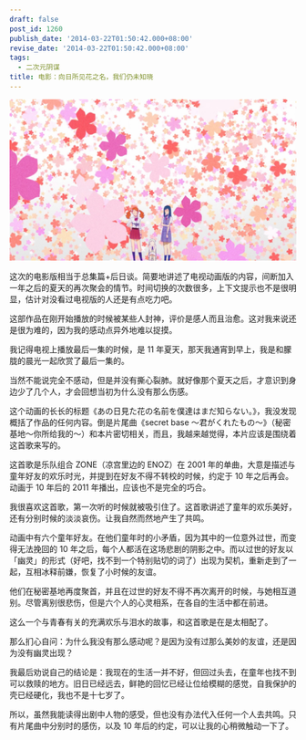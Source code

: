 ```yaml
---
draft: false
post_id: 1260
publish_date: '2014-03-22T01:50:42.000+08:00'
revise_date: '2014-03-22T01:50:42.000+08:00'
tags:
  - 二次元阴谋
title: 电影：向日所见花之名，我们仍未知晓
---
```


![anohana](FLsnowAnohana04BDripAVC_FLAC-AAC1080p.mkv_snapshot_22.11_2014.12.02_22.15.02.jpg)

这次的电影版相当于总集篇+后日谈。简要地讲述了电视动画版的内容，间断加入一年之后的夏天的再次聚会的情节。时间切换的次数很多，上下文提示也不是很明显，估计对没看过电视版的人还是有点吃力吧。

这部作品在刚开始播放的时候被某些人封神，评价是感人而且治愈。这对我来说还是很为难的，因为我的感动点异外地难以捉摸。

我记得电视上播放最后一集的时候，是 11 年夏天，那天我通宵到早上，我是和朦胧的晨光一起欣赏了最后一集的。

当然不能说完全不感动，但是并没有撕心裂肺。就好像那个夏天之后，才意识到身边少了几个人，才会回想当初为什么没有那么伤感。

这个动画的长长的标题《あの日見た花の名前を僕達はまだ知らない。》，我没发现概括了作品的任何内容。倒是片尾曲《secret base ～君がくれたもの～》（秘密基地～你所给我的～）和本片密切相关，而且，我越来越觉得，本片应该是围绕着这首歌来写的。

这首歌是乐队组合 ZONE（凉宫里边的 ENOZ）在 2001 年的单曲，大意是描述与童年好友的欢乐时光，并提到在好友不得不转校的时候，约定于 10 年之后再会。动画于 10 年后的 2011 年播出，应该也不是完全的巧合。

我很喜欢这首歌，第一次听的时候就被吸引住了。这首歌讲述了童年的欢乐美好，还有分别时候的淡淡哀伤。让我自然而然地产生了共鸣。

动画中有六个童年好友。在他们童年时的小矛盾，因为其中的一位意外过世，而变得无法挽回的 10 年之后，每个人都活在这场悲剧的阴影之中。而以过世的好友以「幽灵」的形式（好吧，找不到一个特别贴切的词了）出现为契机，重新走到了一起，互相冰释前嫌，恢复了小时候的友谊。

他们在秘密基地再度聚首，并且在过世的好友不得不再次离开的时候，与她相互道别。尽管离别很悲伤，但是六个人的心灵相系，在各自的生活中都在前进。

这么一个与青春有关的充满欢乐与泪水的故事，和这首歌是在是太相配了。

那么扪心自问：为什么我没有那么感动呢？是因为没有过那么美妙的友谊，还是因为没有幽灵出现？

我最后劝说自己的结论是：我现在的生活一并不好，但回过头去，在童年也找不到可以救赎的地方。旧日已经远去，鲜艳的回忆已经让位给模糊的感觉，自我保护的壳已经硬化，我也不是十七岁了。

所以，虽然我能读得出剧中人物的感受，但也没有办法代入任何一个人去共鸣。只有片尾曲中分别时的感伤，以及 10 年后的约定，可以让我的心稍微触动一下了。
